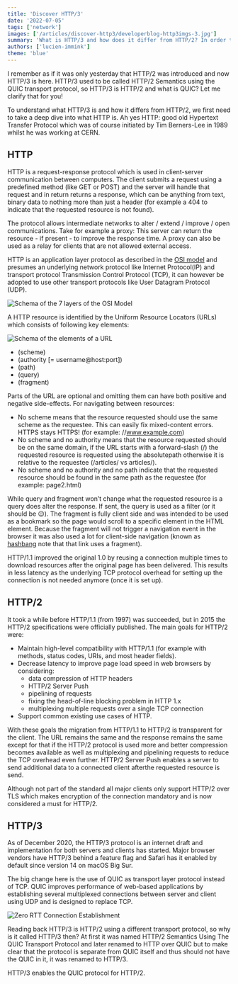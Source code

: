 ```yaml
---
title: 'Discover HTTP/3'
date: '2022-07-05'
tags: ['network']
images: ['/articles/discover-http3/developerblog-http3imgs-3.jpg']
summary: 'What is HTTP/3 and how does it differ from HTTP/2? In order to understand we need to dive deep into how the protocols of the internet work.'
authors: ['lucien-immink']
theme: 'blue'
---
```


I remember as if it was only yesterday that HTTP/2 was introduced and now HTTP/3 is here. HTTP/3 used to be called HTTP/2 Semantics using the QUIC transport protocol, so HTTP/3 is HTTP/2 and what is QUIC? Let me clarify that for you!

To understand what HTTP/3 is and how it differs from HTTP/2, we first need to take a deep dive into what HTTP is. Ah yes HTTP: good old Hypertext Transfer Protocol which was of course initiated by Tim Berners-Lee in 1989 whilst he was working at CERN.

## HTTP

HTTP is a request-response protocol which is used in client-server communication between computers. The client submits a request using a predefined method (like GET or POST) and the server will handle that request and in return returns a response, which can be anything from text, binary data to nothing more than just a header (for example a 404 to indicate that the requested resource is not found).

The protocol allows intermediate networks to alter / extend / improve / open communications. Take for example a proxy: This server can return the resource - if present - to improve the response time. A proxy can also be used as a relay for clients that are not allowed external access.

HTTP is an application layer protocol as described in the [OSI model](https://en.wikipedia.org/wiki/OSI_model) and presumes an underlying network protocol like Internet Protocol(IP) and transport protocol Transmission Control Protocol (TCP), it can however be adopted to use other transport protocols like User Datagram Protocol (UDP).

![Schema of the 7 layers of the OSI Model](/articles/discover-http3/developerblog-http3imgs-1.jpg)

A HTTP resource is identified by the Uniform Resource Locators (URLs) which consists of following key elements:

![Schema of the elements of a URL](/articles/discover-http3/developerblog-http3imgs-2.jpg)

- (scheme)
- (authority [= username@host:port])
- (path)
- (query)
- (fragment)

Parts of the URL are optional and omitting them can have both positive and negative side-effects. For navigating between resources:

- No scheme means that the resource requested should use the same scheme as the requestee. This can easily fix mixed-content errors. HTTPS stays HTTPS! (for example: //www.example.com)
- No scheme and no authority means that the resource requested should be on the same domain, if the URL starts with a forward-slash (/) the requested resource is requested using the absolutepath otherwise it is relative to the requestee (/articles/ vs articles/).
- No scheme and no authority and no path indicate that the requested resource should be found in the same path as the requestee (for example: page2.html)

While query and fragment won’t change what the requested resource is a query does alter the response. If sent, the query is used as a filter (or it should be 😉). The fragment is fully client side and was intended to be used as a bookmark so the page would scroll to a specific element in the HTML element. Because the fragment will not trigger a navigation event in the browser it was also used a lot for client-side navigation (known as [hashbang](https://en.wikipedia.org/wiki/URI_fragment#Proposals) note that that link uses a fragment).

HTTP/1.1 improved the original 1.0 by reusing a connection multiple times to download resources after the original page has been delivered. This results in less latency as the underlying TCP protocol overhead for setting up the connection is not needed anymore (once it is set up).

## HTTP/2

It took a while before HTTP/1.1 (from 1997) was succeeded, but in 2015 the HTTP/2 specifications were officially published. The main goals for HTTP/2 were:

- Maintain high-level compatibility with HTTP/1.1 (for example with methods, status codes, URIs, and most header fields).
- Decrease latency to improve page load speed in web browsers by considering:
  - data compression of HTTP headers
  - HTTP/2 Server Push
  - pipelining of requests
  - fixing the head-of-line blocking problem in HTTP 1.x
  - multiplexing multiple requests over a single TCP connection
- Support common existing use cases of HTTP.

With these goals the migration from HTTP/1.1 to HTTP/2 is transparent for the client. The URL remains the same and the response remains the same except for that if the HTTP/2 protocol is used more and better compression becomes available as well as multiplexing and pipelining requests to reduce the TCP overhead even further. HTTP/2 Server Push enables a server to send additional data to a connected client afterthe requested resource is send.

Although not part of the standard all major clients only support HTTP/2 over TLS which makes encryption of the connection mandatory and is now considered a must for HTTP/2.

## HTTP/3

As of December 2020, the HTTP/3 protocol is an internet draft and implementation for both servers and clients has started. Major browser vendors have HTTP/3 behind a feature flag and Safari has it enabled by default since version 14 on macOS Big Sur.

The big change here is the use of QUIC as transport layer protocol instead of TCP. QUIC improves performance of web-based applications by establishing several multiplexed connections between server and client using UDP and is designed to replace TCP.

![Zero RTT Connection Establishment](/articles/discover-http3/developerblog-http3imgs-3.jpg)

Reading back HTTP/3 is HTTP/2 using a different transport protocol, so why is it called HTTP/3 then? At first it was named HTTP/2 Semantics Using The QUIC Transport Protocol and later renamed to HTTP over QUIC but to make clear that the protocol is separate from QUIC itself and thus should not have the QUIC in it, it was renamed to HTTP/3.

HTTP/3 enables the QUIC protocol for HTTP/2.
